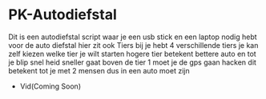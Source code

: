 # PK-Autodiefstal
 
Dit is een autodiefstal script waar je een usb stick en een laptop nodig hebt voor de auto diefstal hier zit ook Tiers bij je hebt 4 verschillende tiers je kan zelf kiezen welke tier je wilt starten hogere tier betekent bettere auto en tot je blip snel heid sneller gaat boven de tier 1 moet je de gps gaan hacken dit betekent tot je met 2 mensen dus in een auto moet zijn

- Vid(Coming Soon)